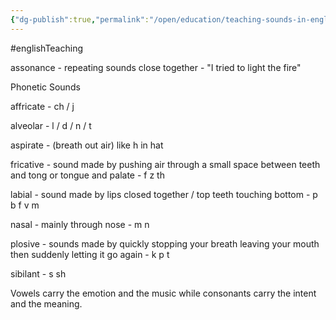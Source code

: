 ```yaml
---
{"dg-publish":true,"permalink":"/open/education/teaching-sounds-in-english/","dgHomeLink":true,"dgPassFrontmatter":false}
---
```



#englishTeaching

assonance - repeating sounds close together - "I tried to light the fire"


Phonetic Sounds

affricate - ch / j

alveolar - l / d / n / t

aspirate - (breath out air) like h in hat

fricative - sound made by pushing air through a small space between teeth and tong or tongue and palate - f z th

labial - sound made by lips closed together / top teeth touching bottom - p b f v m

nasal - mainly through nose - m n

plosive - sounds made by quickly stopping your breath leaving your mouth then suddenly letting it go again - k p t

sibilant - s sh

Vowels carry the emotion and the music while consonants carry the intent and the meaning.


